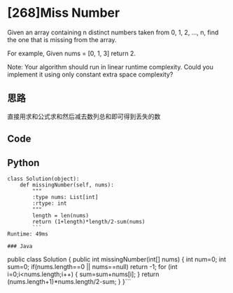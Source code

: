 # [268]Miss Number

Given an array containing n distinct numbers taken from 0, 1, 2, ..., n, find the one that is missing from the array.

For example,
Given nums = [0, 1, 3] return 2.

Note:
Your algorithm should run in linear runtime complexity. Could you implement it using only constant extra space complexity?

## 思路
直接用求和公式求和然后减去数列总和即可得到丢失的数

## Code

## Python
```
class Solution(object):
    def missingNumber(self, nums):
        """
        :type nums: List[int]
        :rtype: int
        """
        length = len(nums) 
        return (1+length)*length/2-sum(nums)
        ```
Runtime: 49ms

### Java
```
public class Solution {
    public int missingNumber(int[] nums) {
        int num=0;
        int sum=0;
        if(nums.length==0 || nums==null)
        return -1;
        for (int i=0;i<nums.length;i++)
        {
            sum=sum+nums[i];
        }
        return (nums.length+1)*nums.length/2-sum;
    }
}```